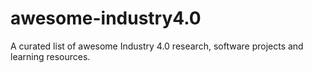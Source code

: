 # awesome-industry4.0
A curated list of awesome Industry 4.0 research, software projects and learning resources.
